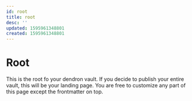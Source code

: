 ```yaml
---
id: root
title: root
desc: ''
updated: 1595961348801
created: 1595961348801
---
```


# Root

This is the root fo your dendron vault. If you decide to publish your entire vault, this will be your landing page. You are free to customize any part of this page except the frontmatter on top. 